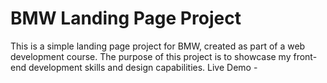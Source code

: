 # BMW Landing Page Project
This is a simple landing page project for BMW, created as part of a web development course. 
The purpose of this project is to showcase my front-end development skills and design capabilities.
Live Demo - 
